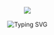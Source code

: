 <div align="center">
  <img src="https://sm.ms/image/KFh9pSTxQWcDJwO" />
  <div>&nbsp;</div>
  <div align="center">
    <img src="https://readme-typing-svg.herokuapp.com?font=Fira+Code&pause=1000&color=2EA2F7&width=435&lines=YOU+FOCUS+YOUR+WALK" alt="Typing SVG" />
</div>
<div>&nbsp;</div>
</div>